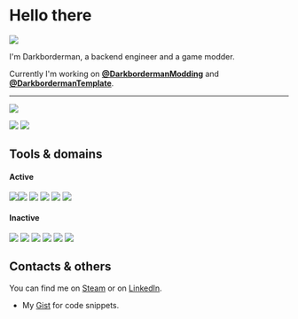 # Hello there
![](https://komarev.com/ghpvc/?username=darkborderman)

I'm Darkborderman, a backend engineer and a game modder.

Currently I'm working on **[@DarkbordermanModding](https://github.com/DarkbordermanModding)** and **[@DarkbordermanTemplate](https://github.com/DarkbordermanTemplate)**.

----

![](http://github-profile-summary-cards.vercel.app/api/cards/profile-details?username=darkborderman&theme=default)

![](https://github-profile-summary-cards.vercel.app/api/cards/stats?username=darkborderman)
![](http://github-profile-summary-cards.vercel.app/api/cards/productive-time?username=darkborderman&theme=default&utcOffset=8)

## Tools & domains

#### Active
<img src="https://img.shields.io/badge/Language-Python3.8-brightgreen"/><img src="https://img.shields.io/badge/Cloud-AWS-brightgreen"/> <img src="https://img.shields.io/badge/Tools-PostgreSQL-brightgreen"/> <img src="https://img.shields.io/badge/Tools-Docker-brightgreen"/>  <img src="https://img.shields.io/badge/Tools-Terraform-brightgreen"/> <img src="https://img.shields.io/badge/Framework-Django-brightgreen"/>

#### Inactive
<img src="https://img.shields.io/badge/Language-JavaScript-lightgrey"/> <img src="https://img.shields.io/badge/Framework-React-lightgrey"/> <img src="https://img.shields.io/badge/Library-D3.js-lightgrey"/> <img src="https://img.shields.io/badge/Framework-PyQT5-lightgrey"/> <img src="https://img.shields.io/badge/Framework-FastAPI-lightgrey"/> <img src="https://img.shields.io/badge/Tools-Kafka-lightgrey"/>

## Contacts & others

You can find me on [Steam][Steam URI] or on [LinkedIn][LinkedIn URI].

* My [Gist](https://gist.github.com/Darkborderman) for code snippets.

[Steam Icon]: https://github.com/Darkborderman/Darkborderman/blob/master/steam.svg
[Steam URI]: https://steamcommunity.com/id/darkborderman/

[LinkedIn Icon]: https://github.com/Darkborderman/Darkborderman/blob/master/linkedin.svg
[LinkedIn URI]: https://www.linkedin.com/in/darkborderman/

<!--
Here are some ideas to get you started:

- 👯 I’m looking to collaborate on ...
- 🤔 I’m looking for help with ...
- 💬 Ask me about ...
- 😄 Pronouns: ...
- ⚡ Fun fact: ...
-->

